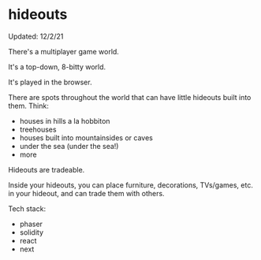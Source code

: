 # hideouts
Updated: 12/2/21

There's a multiplayer game world.

It's a top-down, 8-bitty world.

It's played in the browser.

There are spots throughout the world that can have little hideouts built into them. Think:
* houses in hills a la hobbiton
* treehouses
* houses built into mountainsides or caves
* under the sea (under the sea!)
* more

Hideouts are tradeable. 

Inside your hideouts, you can place furniture, decorations, TVs/games, etc. in your hideout, and can trade them with others. 

Tech stack:

  * phaser
  * solidity
  * react
  * next
